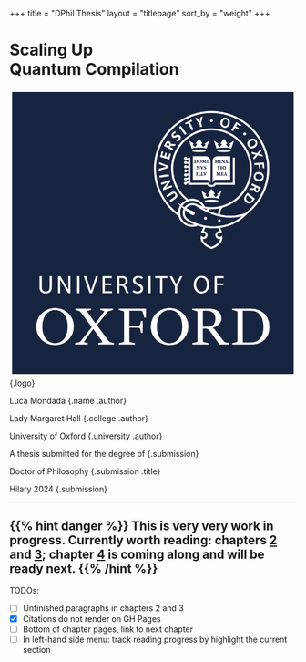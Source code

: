 +++
title = "DPhil Thesis"
layout = "titlepage"
sort_by = "weight"
+++

# Scaling Up<br />Quantum Compilation

![Oxford logo](titlepage/oxford-logo.svg)
{.logo}

Luca Mondada
{.name .author}

Lady Margaret Hall
{.college .author}

University of Oxford
{.university .author}

A thesis submitted for the degree of
{.submission}

Doctor of Philosophy
{.submission .title}

Hilary 2024
{.submission}

---
{{% hint danger %}}
This is very very work in progress. Currently worth reading: chapters [2](/02_quantum) and [3](/03_compiler); chapter [4](/04_rewriting) is coming along and will be ready next.
{{% /hint %}}
---

TODOs:
- [ ] Unfinished paragraphs in chapters 2 and 3
- [x] Citations do not render on GH Pages
- [ ] Bottom of chapter pages, link to next chapter
- [ ] In left-hand side menu: track reading progress by highlight the current section